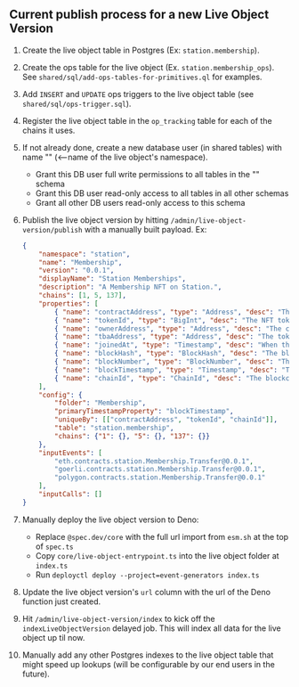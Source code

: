 ## Current publish process for a new Live Object Version

1. Create the live object table in Postgres (Ex: `station.membership`).

2. Create the ops table for the live object (Ex. `station.membership_ops`). See `shared/sql/add-ops-tables-for-primitives.ql` for examples.

3. Add `INSERT` and `UPDATE` ops triggers to the live object table (see `shared/sql/ops-trigger.sql`).

4. Register the live object table in the `op_tracking` table for each of the chains it uses.

5. If not already done, create a new database user (in shared tables) with name "<namespace>" (<--name of the live object's namespace).

	- Grant this DB user full write permissions to all tables in the "<namespace>" schema
	- Grant this DB user read-only access to all tables in all other schemas
	- Grant all other DB users read-only access to this schema

6. Publish the live object version by hitting `/admin/live-object-version/publish` with a manually built payload. Ex:

    ```json
    {
        "namespace": "station",
        "name": "Membership",
        "version": "0.0.1",
        "displayName": "Station Memberships",
        "description": "A Membership NFT on Station.",
        "chains": [1, 5, 137],
        "properties": [
            { "name": "contractAddress", "type": "Address", "desc": "The membership contract." },
            { "name": "tokenId", "type": "BigInt", "desc": "The NFT token id." },
            { "name": "ownerAddress", "type": "Address", "desc": "The current NFT owner." },
            { "name": "tbaAddress", "type": "Address", "desc": "The token-bound account." },
            { "name": "joinedAt", "type": "Timestamp", "desc": "When the membership was minted." },
            { "name": "blockHash", "type": "BlockHash", "desc": "The block hash in which the Membership was last updated." },
            { "name": "blockNumber", "type": "BlockNumber", "desc": "The block number in which the Membership was last updated." },
            { "name": "blockTimestamp", "type": "Timestamp", "desc": "The block timestamp in which the Membership was last updated." },
            { "name": "chainId", "type": "ChainId", "desc": "The blockchain id." }
        ],
        "config": {
            "folder": "Membership",
            "primaryTimestampProperty": "blockTimestamp",
            "uniqueBy": [["contractAddress", "tokenId", "chainId"]],
            "table": "station.membership",
            "chains": {"1": {}, "5": {}, "137": {}}
        },
        "inputEvents": [
            "eth.contracts.station.Membership.Transfer@0.0.1",
            "goerli.contracts.station.Membership.Transfer@0.0.1",
            "polygon.contracts.station.Membership.Transfer@0.0.1"
        ],
        "inputCalls": []
    }
    ```

7. Manually deploy the live object version to Deno:

	- Replace `@spec.dev/core` with the full url import from `esm.sh` at the top of `spec.ts`
	- Copy `core/live-object-entrypoint.ts` into the live object folder at `index.ts`
	- Run `deployctl deploy --project=event-generators index.ts`

8. Update the live object version's `url` column with the url of the Deno function just created.

9. Hit `/admin/live-object-version/index` to kick off the `indexLiveObjectVersion` delayed job. This will index all data for the live object up til now.

10. Manually add any other Postgres indexes to the live object table that might speed up lookups (will be configurable by our end users in the future).